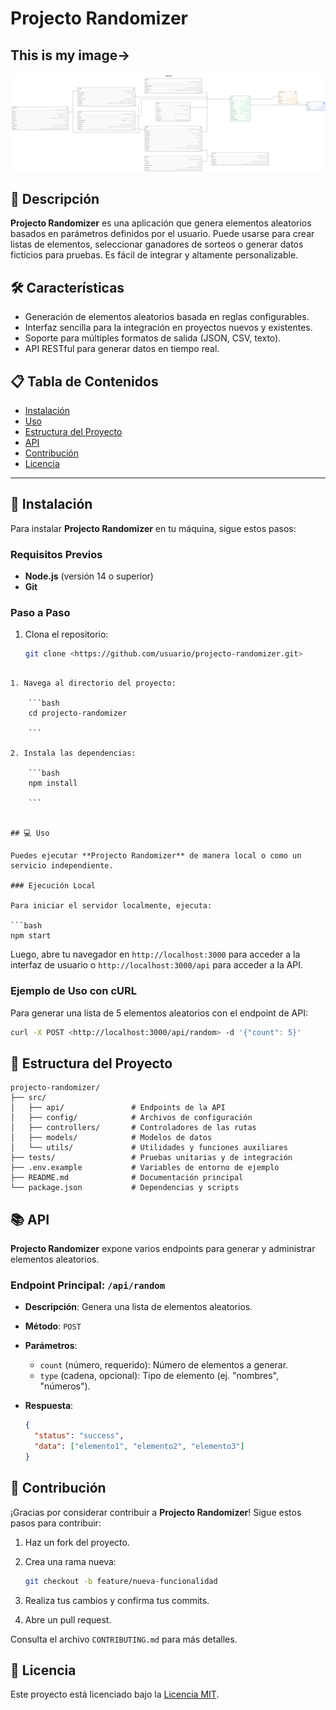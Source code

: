 # Projecto Randomizer

## This is my image->

![My Image](assets/RelacionalDiagram.png)

## 📄 Descripción

**Projecto Randomizer** es una aplicación que genera elementos aleatorios basados en parámetros definidos por el usuario. Puede usarse para crear listas de elementos, seleccionar ganadores de sorteos o generar datos ficticios para pruebas. Es fácil de integrar y altamente personalizable.

## 🛠️ Características

- Generación de elementos aleatorios basada en reglas configurables.
- Interfaz sencilla para la integración en proyectos nuevos y existentes.
- Soporte para múltiples formatos de salida (JSON, CSV, texto).
- API RESTful para generar datos en tiempo real.

## 📋 Tabla de Contenidos

- [Instalación](#instalación)
- [Uso](#uso)
- [Estructura del Proyecto](#estructura-del-proyecto)
- [API](#api)
- [Contribución](#contribución)
- [Licencia](#licencia)

---

## 🚀 Instalación

Para instalar **Projecto Randomizer** en tu máquina, sigue estos pasos:

### Requisitos Previos

- **Node.js** (versión 14 o superior)
- **Git**

### Paso a Paso

1. Clona el repositorio:
   ```bash
   git clone <https://github.com/usuario/projecto-randomizer.git>

```

1. Navega al directorio del proyecto:
    
    ```bash
    cd projecto-randomizer
    
    ```
    
2. Instala las dependencias:
    
    ```bash
    npm install
    
    ```
    

## 💻 Uso

Puedes ejecutar **Projecto Randomizer** de manera local o como un servicio independiente.

### Ejecución Local

Para iniciar el servidor localmente, ejecuta:

```bash
npm start

```

Luego, abre tu navegador en `http://localhost:3000` para acceder a la interfaz de usuario o `http://localhost:3000/api` para acceder a la API.

### Ejemplo de Uso con cURL

Para generar una lista de 5 elementos aleatorios con el endpoint de API:

```bash
curl -X POST <http://localhost:3000/api/random> -d '{"count": 5}'

```

## 📂 Estructura del Proyecto

```
projecto-randomizer/
├── src/
│   ├── api/               # Endpoints de la API
│   ├── config/            # Archivos de configuración
│   ├── controllers/       # Controladores de las rutas
│   ├── models/            # Modelos de datos
│   └── utils/             # Utilidades y funciones auxiliares
├── tests/                 # Pruebas unitarias y de integración
├── .env.example           # Variables de entorno de ejemplo
├── README.md              # Documentación principal
└── package.json           # Dependencias y scripts

```

## 📚 API

**Projecto Randomizer** expone varios endpoints para generar y administrar elementos aleatorios.

### Endpoint Principal: `/api/random`

- **Descripción**: Genera una lista de elementos aleatorios.
- **Método**: `POST`
- **Parámetros**:
    - `count` (número, requerido): Número de elementos a generar.
    - `type` (cadena, opcional): Tipo de elemento (ej. "nombres", "números").
- **Respuesta**:
    
    ```json
    {
      "status": "success",
      "data": ["elemento1", "elemento2", "elemento3"]
    }
    
    ```
    

## 🤝 Contribución

¡Gracias por considerar contribuir a **Projecto Randomizer**! Sigue estos pasos para contribuir:

1. Haz un fork del proyecto.
2. Crea una rama nueva:
    
    ```bash
    git checkout -b feature/nueva-funcionalidad
    
    ```
    
3. Realiza tus cambios y confirma tus commits.
4. Abre un pull request.

Consulta el archivo `CONTRIBUTING.md` para más detalles.

## 📄 Licencia

Este proyecto está licenciado bajo la [Licencia MIT](https://www.notion.so/diegodarm/LICENSE).
